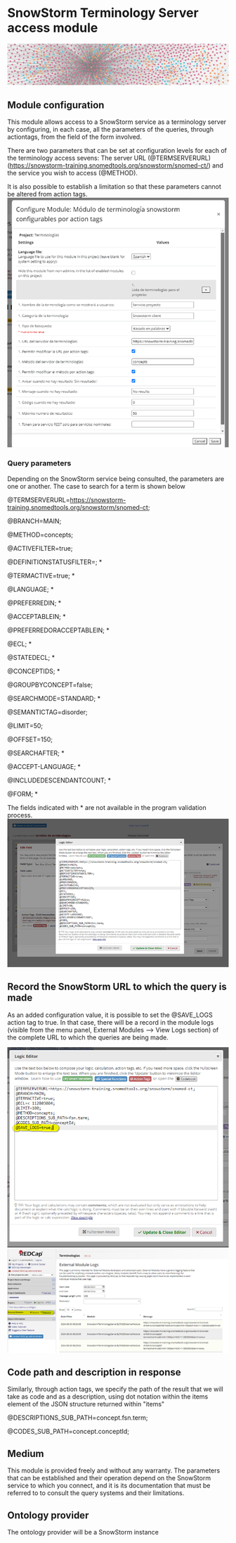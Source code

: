 # SnowStorm Terminology Server access module
![logo](/logo.png "SnowStorm Terminooly Client")



## Module configuration
This module allows access to a SnowStorm service as a terminology server by configuring, in each case, all the parameters of the queries, through actiontags, from the field of the form involved.

There are two parameters that can be set at configuration levels for each of the terminology access sevens: The server URL (@TERMSERVERURL) (https://snowstorm-training.snomedtools.org/snowstorm/snomed-ct/) and the service you wish to access (@METHOD).

It is also possible to establish a limitation so that these parameters cannot be altered from action tags.
![logo](/config_server.png "Server config")

### Query parameters

Depending on the SnowStorm service being consulted, the parameters are one or another. The case to search for a term is shown below 





@TERMSERVERURL=https://snowstorm-training.snomedtools.org/snowstorm/snomed-ct;

@BRANCH=MAIN;

@METHOD=concepts;

@ACTIVEFILTER=true;

@DEFINITIONSTATUSFILTER=; *

@TERMACTIVE=true; *

@LANGUAGE; *

@PREFERREDIN; *

@ACCEPTABLEIN; *

@PREFERREDORACCEPTABLEIN; *

@ECL; *

@STATEDECL; *

@CONCEPTIDS; *

@GROUPBYCONCEPT=false;

@SEARCHMODE=STANDARD; *

@SEMANTICTAG=disorder;

@LIMIT=50;

@OFFSET=150; 

@SEARCHAFTER; *

@ACCEPT-LANGUAGE; *

@INCLUDEDESCENDANTCOUNT; *

@FORM; *

The fields indicated with * are not available in the program validation process.
![logo](/action_tags.png "SnowStorm Terminooly Client")

## Record the SnowStorm URL to which the query is made

As an added configuration value, it is possible to set the @SAVE_LOGS action tag to true. In that case, there will be a record in the module logs (visible from the menu panel, External Modules --> View Logs section) of the complete URL to which the queries are being made.

![logo](/SimpleOntologySettingsLogs_1.png "Log Activation")
![logo](/SimpleOntologySettingsLogs_2.png "Log View")


## Code path and description in response

Similarly, through action tags, we specify the path of the result that we will take as code and as a description, using dot notation within the items element of the JSON structure returned within "items"

@DESCRIPTIONS_SUB_PATH=concept.fsn.term;

@CODES_SUB_PATH=concept.conceptId;


## Medium 

This module is provided freely and without any warranty. The parameters that can be established and their operation depend on the SnowStorm service to which you connect, and it is its documentation that must be referred to to consult the query systems and their limitations.


## Ontology provider

The ontology provider will be a SnowStorm instance